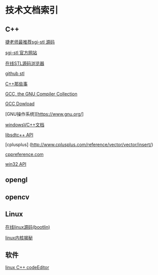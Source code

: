 # 技术文档索引

## C++

 [捷老师最推荐sgi-stl 源码](https://github.com/karottc/sgi-stl)
 
 [sgi-stl 官方网站](http://labmaster.mi.infn.it/Laboratorio2/serale/www.sgi.com/tech/stl/download.html)
 
 [在线STL源码浏览器](https://code.woboq.org/gcc/libstdc++-v3/include/bits/)

 [github stl](https://github.com/mapleFU/SGI-STL)

 [C++那些事](https://github.com/Light-City/CPlusPlusThings)

 [GCC, the GNU Compiler Collection](https://gcc.gnu.org/)

 [GCC Dowload](https://gcc.gnu.org/releases.html)

 [GNU操作系统][https://www.gnu.org/]

 [windowsVC++文档](https://docs.microsoft.com/zh-cn/windows/win32/memory/virtual-address-space?redirectedfrom=MSDN)

 [libsdtc++ API](https://gcc.gnu.org/onlinedocs/gcc-4.6.3/libstdc++/api/)

 [cplusplus] (http://www.cplusplus.com/reference/vector/vector/insert/)

 [cppreference.com](https://zh.cppreference.com/w/%E9%A6%96%E9%A1%B5)

 [win32 API](https://docs.microsoft.com/zh-cn/windows/win32/apiindex/windows-api-list)

 ## opengl
 
 ## opencv
 
## Linux

[在线linux源码(bootlin)](https://elixir.bootlin.com/linux/latest/source)

[linux内核揭秘](https://www.cntofu.com/book/114/readme.html)

## 软件

[linux C++ codeEditor](https://linux.cn/article-7704-1.html)
